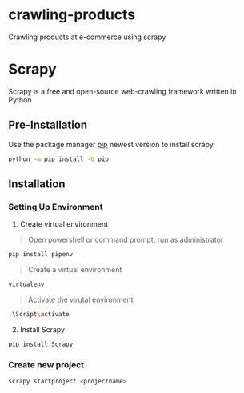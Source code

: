 # crawling-products
Crawling products at e-commerce using scrapy 

# Scrapy
Scrapy is a free and open-source web-crawling framework written in Python

## Pre-Installation

Use the package manager [pip](https://pip.pypa.io/en/stable/installing/) newest version to install scrapy.

```bash
python -m pip install -U pip
```

## Installation
### Setting Up Environment
1. Create virtual environment
> Open powershell or command prompt, run as administrator
```bash
pip install pipenv
```
> Create a virtual environment
```bash
virtualenv 
```

> Activate the virutal environment
```bash
.\Script\activate
```

2. Install Scrapy
```bash
pip install Scrapy
```

### Create new project 
```bash
scrapy startproject <projectname>

